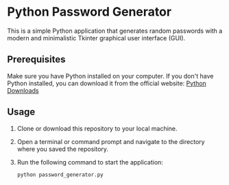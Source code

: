 # Python Password Generator

This is a simple Python application that generates random passwords with a modern and minimalistic Tkinter graphical user interface (GUI).

## Prerequisites

Make sure you have Python installed on your computer. If you don't have Python installed, you can download it from the official website: [Python Downloads](https://www.python.org/downloads/)

## Usage

1. Clone or download this repository to your local machine.

2. Open a terminal or command prompt and navigate to the directory where you saved the repository.

3. Run the following command to start the application:

   ```
   python password_generator.py
